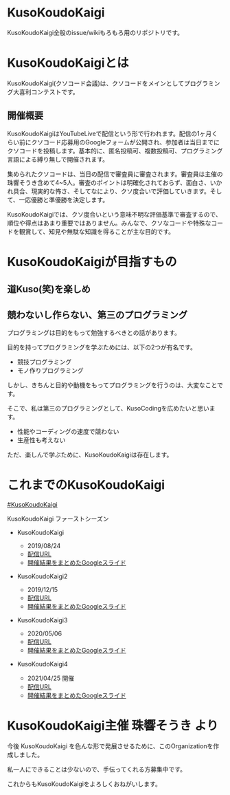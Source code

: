 # KusoKoudoKaigi
KusoKoudoKaigi全般のissue/wikiもろもろ用のリポジトリです。

# KusoKoudoKaigiとは
KusoKoudoKaigi(クソコード会議)は、クソコードをメインとしてプログラミング大喜利コンテストです。

## 開催概要
KusoKoudoKaigiはYouTubeLiveで配信という形で行われます。配信の1ヶ月くらい前にクソコード応募用のGoogleフォームが公開され、参加者は当日までにクソコードを投稿します。基本的に、匿名投稿可、複数投稿可、プログラミング言語による縛り無しで開催されます。

集められたクソコードは、当日の配信で審査員に審査されます。審査員は主催の珠響そうき含めて4~5人。審査のポイントは明確化されておらず、面白さ、いかれ具合、現実的な怖さ、そしてなにより、クソ度合いで評価していきます。そして、一応優勝と準優勝を決定します。

KusoKoudoKaigiでは、クソ度合いという意味不明な評価基準で審査するので、順位や得点はあまり重要ではありません。みんなで、クソなコードや特殊なコードを観賞して、知見や無駄な知識を得ることが主な目的です。

# KusoKoudoKaigiが目指すもの
## 道Kuso(笑)を楽しめ
## 競わないし作らない、第三のプログラミング
プログラミングは目的をもって勉強するべきとの話があります。

目的を持ってプログラミングを学ぶためには、以下の2つが有名です。
- 競技プログラミング
- モノ作りプログラミング

しかし、きちんと目的や動機をもってプログラミングを行うのは、大変なことです。

そこで、私は第三のプログラミングとして、KusoCodingを広めたいと思います。

- 性能やコーディングの速度で競わない
- 生産性も考えない

ただ、楽しんで学ぶために、KusoKoudoKaigiは存在します。

# これまでのKusoKoudoKaigi
[#KusoKoudoKaigi](https://www.youtube.com/hashtag/kusokoudokaigi)

KusoKoudoKaigi ファーストシーズン
- KusoKoudoKaigi
  - 2019/08/24
  - [配信URL](https://youtu.be/1iKvl0SF-VY)
  - [開催結果をまとめたGoogleスライド](https://docs.google.com/presentation/d/e/2PACX-1vQPevEC7GUd1Jm0ad38JjnBswc4VUxi2FlIqguyNPP5jSS23CSeaNgDPm3Oi6i0wMlOFYg30s4yoSvt/pub)

- KusoKoudoKaigi2
  - 2019/12/15
  - [配信URL](https://youtu.be/-APbq3ppUXU)
  - [開催結果をまとめたGoogleスライド](https://docs.google.com/presentation/d/e/2PACX-1vTQ-6FD6TNHygw4ayXDaTX8pwz7ik_LwtlFJJ8tx5JqBZnmEBGPZoeRE0iLMtUCo7T95CJLOhn4BAIu/pub)

- KusoKoudoKaigi3
  - 2020/05/06
  - [配信URL](https://youtu.be/6x9_h0c-sDI)
  - [開催結果をまとめたGoogleスライド](https://docs.google.com/presentation/d/e/2PACX-1vQ2MHOgy7qQrQHQ1kkZ5v1kIaZnBagTgN5HbAZvaC2HSVdzzxPcd8NvUOUev_fIx6GRYW7HXPwEir8o/pub)

- KusoKoudoKaigi4
  - 2021/04/25 開催
  - [配信URL](https://youtu.be/WhXQvch3cXU)
  - [開催結果をまとめたGoogleスライド](https://docs.google.com/presentation/d/e/2PACX-1vRREHyQrMcBlFiKcPfjUsKgyMs9asHTOBIjmQxPsIDrXywASEhtHxsOb11y0bcEIw7uhxoKtWSiehld/pub)

# KusoKoudoKaigi主催 珠響そうき より
今後 KusoKoudoKaigi を色んな形で発展させるために、このOrganizationを作成しました。

私一人にできることは少ないので、手伝ってくれる方募集中です。

これからもKusoKoudoKaigiをよろしくおねがいします。
